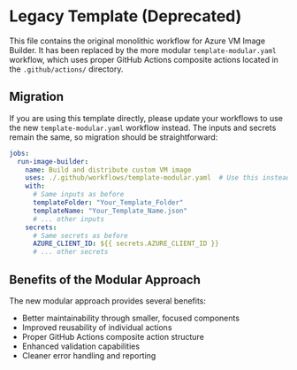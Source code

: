 # Legacy Template (Deprecated)

This file contains the original monolithic workflow for Azure VM Image Builder. It has been replaced by the more modular `template-modular.yaml` workflow, which uses proper GitHub Actions composite actions located in the `.github/actions/` directory.

## Migration

If you are using this template directly, please update your workflows to use the new `template-modular.yaml` workflow instead. The inputs and secrets remain the same, so migration should be straightforward:

```yaml
jobs:
  run-image-builder:
    name: Build and distribute custom VM image
    uses: ./.github/workflows/template-modular.yaml  # Use this instead of template.yaml
    with:
      # Same inputs as before
      templateFolder: "Your_Template_Folder"
      templateName: "Your_Template_Name.json"
      # ... other inputs
    secrets:
      # Same secrets as before
      AZURE_CLIENT_ID: ${{ secrets.AZURE_CLIENT_ID }}
      # ... other secrets
```

## Benefits of the Modular Approach

The new modular approach provides several benefits:
- Better maintainability through smaller, focused components
- Improved reusability of individual actions
- Proper GitHub Actions composite action structure
- Enhanced validation capabilities
- Cleaner error handling and reporting
